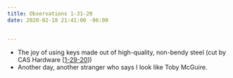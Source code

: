 ```yaml
---
title: Observations 1-31-20
date: 2020-02-18 21:41:00 -06:00


---
```


- The joy of using keys made out of high-quality, non-bendy steel (cut by CAS Hardware [[1-29-20](https://spencertweedy.com/observations/012920.html)])
- Another day, another stranger who says I look like Toby McGuire.